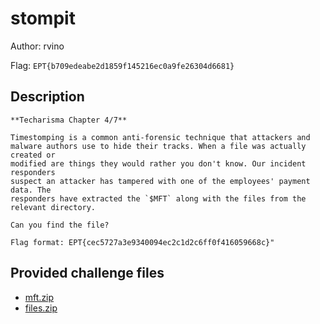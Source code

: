 # stompit
Author: rvino

Flag: `EPT{b709edeabe2d1859f145216ec0a9fe26304d6681}`
## Description
```
**Techarisma Chapter 4/7**

Timestomping is a common anti-forensic technique that attackers and 
malware authors use to hide their tracks. When a file was actually created or 
modified are things they would rather you don't know. Our incident responders 
suspect an attacker has tampered with one of the employees' payment data. The 
responders have extracted the `$MFT` along with the files from the relevant directory. 

Can you find the file?

Flag format: EPT{cec5727a3e9340094ec2c1d2c6ff0f416059668c}"
```

## Provided challenge files
* [mft.zip](mft.zip)
* [files.zip](files.zip)
